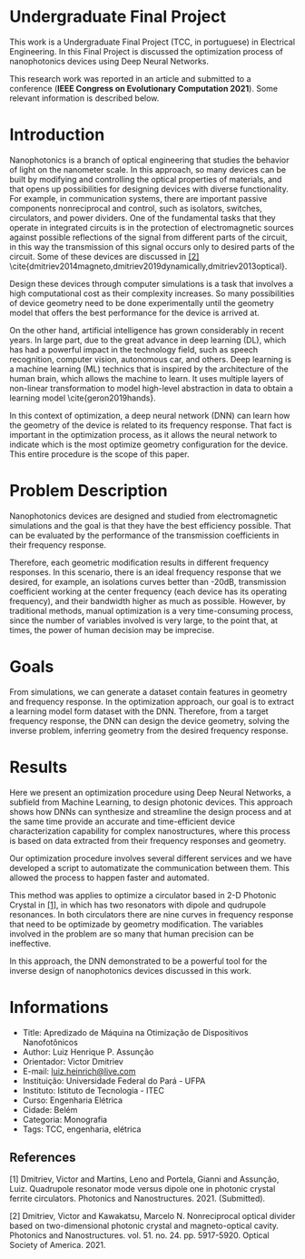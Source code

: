 # Undergraduate Final Project
This work is a Undergraduate Final Project (TCC, in portuguese) in Electrical Engineering. In this Final Project is discussed the optimization process of nanophotonics devices using Deep Neural Networks.

This research work was reported in an article and submitted to a conference (**IEEE Congress on Evolutionary Computation 2021**). Some relevant information is described below.

# Introduction
Nanophotonics is a branch of optical engineering that studies the behavior of light on the nanometer scale. In this approach, so many devices can be built by modifying and controlling the optical properties of materials, and that opens up possibilities for designing devices with diverse functionality. For example, in communication systems, there are important passive components nonreciprocal and control, such as isolators, switches, circulators, and power dividers. One of the fundamental tasks that they operate in integrated circuits is in the protection of electromagnetic sources against possible reflections of the signal from different parts of the circuit, in this way the transmission of this signal occurs only to desired parts of the circuit. Some of these devices are discussed in [[2]](#2) \cite{dmitriev2014magneto,dmitriev2019dynamically,dmitriev2013optical}.

Design these devices through computer simulations is a task that involves a high computational cost as their complexity increases. So many possibilities of device geometry need to be done experimentally until the geometry model that offers the best performance for the device is arrived at.

On the other hand, artificial intelligence has grown considerably in recent years. In large part, due to the great advance in deep learning (DL), which has had a powerful impact in the technology field, such as speech recognition, computer vision, autonomous car, and others. Deep learning is a machine learning (ML) technics that is inspired by the architecture of the human brain, which allows the machine to learn. It uses multiple layers of non-linear transformation to model high-level abstraction in data to obtain a learning model \cite{geron2019hands}.

In this context of optimization, a deep neural network (DNN) can learn how the geometry of the device is related to its frequency response. That fact is important in the optimization process, as it allows the neural network to indicate which is the most optimize geometry configuration for the device. This entire procedure is the scope of this paper.

# Problem Description
Nanophotonics devices are designed and studied from electromagnetic simulations and the goal is that they have the best efficiency possible. That can be evaluated by the performance of the transmission coefficients in their frequency response.

Therefore, each geometric modification results in different frequency responses. In this scenario, there is an ideal frequency response that we desired, for example, an isolations curves better than -20dB, transmission coefficient working at the center frequency (each device has its operating frequency), and their bandwidth higher as much as possible. However, by traditional methods, manual optimization is a very time-consuming process, since the number of variables involved is very large, to the point that, at times, the power of human decision may be imprecise.

# Goals
From simulations, we can generate a dataset contain features in geometry and frequency response. In the optimization approach, our goal is to extract a learning model form dataset with the DNN. Therefore, from a target frequency response, the DNN can design the device geometry, solving the inverse problem, inferring geometry from the desired frequency response.

# Results
Here we present an optimization procedure using Deep Neural Networks, a subfield from Machine Learning, to design photonic devices. This approach shows how DNNs can synthesize and streamline the design process and at the same time provide an accurate and time-efficient device characterization capability for complex nanostructures, where this process is based on data extracted from their frequency responses and geometry.

Our optimization procedure involves several different services and we have developed a script to automatizate the communication between them. This allowed the process to happen faster and automated.

This method was applies to optimize a circulator based in 2-D Photonic Crystal in [[1]](#1), in which has two resonators with dipole and qudrupole resonances. In both circulators there are nine curves in frequency response that need to be optimizade by geometry modification. The variables involved in the problem are so many that human precision can be ineffective. 

In this approach, the DNN demonstrated to be a powerful tool for the inverse design of nanophotonics devices discussed in this work.

# Informations
- Title: Apredizado de Máquina na Otimização de Dispositivos Nanofotônicos
- Author: Luiz Henrique P. Assunção
- Orientador: Victor Dmitriev
- E-mail: luiz.heinrich@live.com
- Instituição: Universidade Federal do Pará - UFPA
- Instituto: Istituto de Tecnologia - ITEC
- Curso: Engenharia Elétrica
- Cidade: Belém
- Categoria: Monografia
- Tags: TCC, engenharia, elétrica

## References
<a id="1">[1]</a> 
Dmitriev, Victor and Martins, Leno and Portela, Gianni and Assunção, Luiz. 
Quadrupole resonator mode versus dipole one in photonic crystal ferrite circulators. 
Photonics and Nanostructures.
2021.
(Submitted).

<a id="2">[2]</a> 
Dmitriev, Victor and Kawakatsu, Marcelo N. 
Nonreciprocal optical divider based on two-dimensional photonic crystal and magneto-optical cavity. 
Photonics and Nanostructures.
vol. 51.
no. 24.
pp. 5917-5920.
Optical Society of America.
2021.